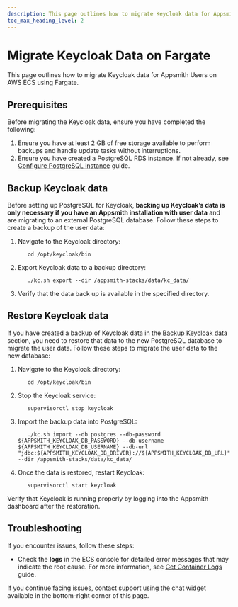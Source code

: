 ```yaml
---
description: This page outlines how to migrate Keycloak data for Appsmith Users on AWS ECS using Fargate.
toc_max_heading_level: 2
---
```


# Migrate Keycloak Data on Fargate

This page outlines how to migrate Keycloak data for Appsmith Users on AWS ECS using Fargate.

## Prerequisites

Before migrating the Keycloak data, ensure you have completed the following:

1. Ensure you have at least 2 GB of free storage available to perform backups and handle update tasks without interruptions.
2. Ensure you have created a PostgreSQL RDS instance. If not already, see [Configure PostgreSQL instance](/getting-started/setup/installation-guides/aws-ecs/set-up-high-availability#configure-postgresql) guide.


## Backup Keycloak data

Before setting up PostgreSQL for Keycloak, **backing up Keycloak’s data is only necessary if you have an Appsmith installation with user data** and are migrating to an external PostgreSQL database. Follow these steps to create a backup of the user data:

1. Navigate to the Keycloak directory:
   ```
      cd /opt/keycloak/bin
   ```
2. Export Keycloak data to a backup directory:
   ```
      ./kc.sh export --dir /appsmith-stacks/data/kc_data/
   ```
3. Verify that the data back up is available in the specified directory.

## Restore Keycloak data

If you have created a backup of Keycloak data in the [Backup Keycloak data](#backup-keycloak-data-optional) section, you need to restore that data to the new PostgreSQL database to migrate the user data. Follow these steps to migrate the user data to the new database:

1. Navigate to the Keycloak directory:
   ```
      cd /opt/keycloak/bin
   ```
2. Stop the Keycloak service:
   ```
      supervisorctl stop keycloak
   ```
3. Import the backup data into PostgreSQL:
   ```
      ./kc.sh import --db postgres --db-password ${APPSMITH_KEYCLOAK_DB_PASSWORD} --db-username ${APPSMITH_KEYCLOAK_DB_USERNAME} --db-url "jdbc:${APPSMITH_KEYCLOAK_DB_DRIVER}://${APPSMITH_KEYCLOAK_DB_URL}" --dir /appsmith-stacks/data/kc_data/
   ```
4. Once the data is restored, restart Keycloak:
   ```
      supervisorctl start keycloak
   ```

Verify that Keycloak is running properly by logging into the Appsmith dashboard after the restoration.

## Troubleshooting

If you encounter issues, follow these steps:

- Check the **logs** in the ECS console for detailed error messages that may indicate the root cause. For more information, see [Get Container Logs](/getting-started/setup/instance-management/how-to-get-container-logs?current-platform=ecs#get-logs) guide.

If you continue facing issues, contact support using the chat widget available in the bottom-right corner of this page.
